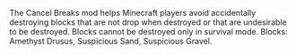 The Cancel Breaks mod helps Minecraft players avoid accidentally destroying blocks that are not drop when destroyed or that are undesirable to be destroyed. Blocks cannot be destroyed only in survival mode. Blocks: Amethyst Drusus, Suspicious Sand, Suspicious Gravel.
